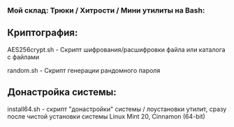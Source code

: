 ### Мой склад: Трюки / Хитрости / Мини утилиты на Bash:

Криптография:
-------------

AES256crypt.sh - Скрипт шифрования/расшифровки файла или каталога с файлами

random.sh - Скрипт генерации рандомного пароля

Донастройка системы:
--------------------
install64.sh - скрипт "донастройки" системы / лоустановки утилит, сразу после чистой установки системы Linux Mint 20, Cinnamon (64-bit)
